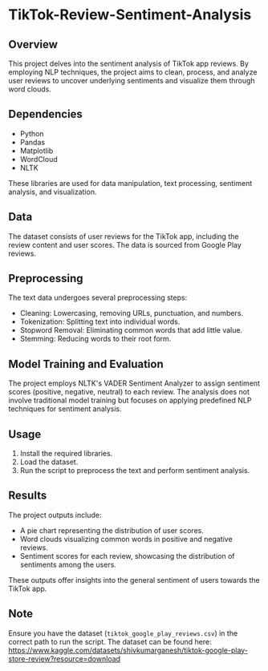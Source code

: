 # TikTok-Review-Sentiment-Analysis

## Overview
This project delves into the sentiment analysis of TikTok app reviews. By employing NLP techniques, the project aims to clean, process, and analyze user reviews to uncover underlying sentiments and visualize them through word clouds.

## Dependencies
- Python
- Pandas
- Matplotlib
- WordCloud
- NLTK

These libraries are used for data manipulation, text processing, sentiment analysis, and visualization.

## Data
The dataset consists of user reviews for the TikTok app, including the review content and user scores. The data is sourced from Google Play reviews.

## Preprocessing
The text data undergoes several preprocessing steps:
- Cleaning: Lowercasing, removing URLs, punctuation, and numbers.
- Tokenization: Splitting text into individual words.
- Stopword Removal: Eliminating common words that add little value.
- Stemming: Reducing words to their root form.

## Model Training and Evaluation
The project employs NLTK's VADER Sentiment Analyzer to assign sentiment scores (positive, negative, neutral) to each review. The analysis does not involve traditional model training but focuses on applying predefined NLP techniques for sentiment analysis.

## Usage
1. Install the required libraries.
2. Load the dataset.
3. Run the script to preprocess the text and perform sentiment analysis.

## Results
The project outputs include:
- A pie chart representing the distribution of user scores.
- Word clouds visualizing common words in positive and negative reviews.
- Sentiment scores for each review, showcasing the distribution of sentiments among the users.

These outputs offer insights into the general sentiment of users towards the TikTok app.

## Note
Ensure you have the dataset (`tiktok_google_play_reviews.csv`) in the correct path to run the script.
The dataset can be found here: https://www.kaggle.com/datasets/shivkumarganesh/tiktok-google-play-store-review?resource=download
